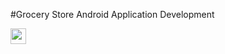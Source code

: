 #Grocery Store Android Application Development

[<img src="https://s18955.pcdn.co/wp-content/uploads/2018/02/github.png" width="25"/>](https://github.com/user/repository/subscription)
